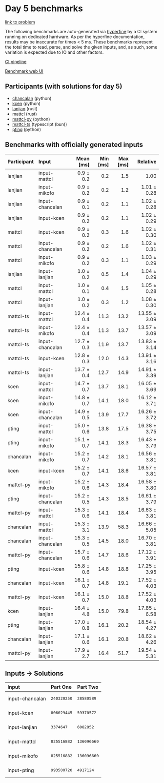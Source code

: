 # Day 5 benchmarks

[link to problem](https://adventofcode.com/2023/day/5)

The following benchmarks are auto-generated via
[hyperfine](https://github.com/sharkdp/hyperfine) by a CI system running on
dedicated hardware. As per the hyperfine documentation, results may be
inaccurate for times < 5 ms. These benchmarks represent the total time to read,
parse, and solve the given inputs, and, as such, some variation is expected due
to IO and other factors.

[CI pipeline](http://ci.papercode.net:8080/teams/main/pipelines/aoc2023)

[Benchmark web UI](https://aoc.ancalagon.black)


## Participants (with solutions for day 5)

- [chancalan](https://github.com/chancalan/aoc2023) (python)
- [kcen](https://github.com/kcen/aoc2023) (python)
- [lanjian](https://github.com/lanjian/aoc-2023) (rust)
- [mattcl](https://github.com/mattcl/aoc2023) (rust)
- [mattcl-py](https://github.com/mattcl/aoc2023-py) (python)
- [mattcl-ts](https://github.com/mattcl/aoc2023-js) (typescript (bun))
- [pting](https://github.com/pting/aoc2023) (python)


## Benchmarks with officially generated inputs

| Participant | Input | Mean [ms] | Min [ms] | Max [ms] | Relative |
|:---|:---|---:|---:|---:|---:|
| lanjian | input-mattcl | 0.9 ± 0.2 | 0.2 | 1.5 | 1.00 |
| lanjian | input-mikofo | 0.9 ± 0.2 | 0.2 | 1.2 | 1.01 ± 0.28 |
| lanjian | input-chancalan | 0.9 ± 0.1 | 0.2 | 1.1 | 1.02 ± 0.28 |
| lanjian | input-kcen | 0.9 ± 0.2 | 0.2 | 1.1 | 1.02 ± 0.29 |
| mattcl | input-kcen | 0.9 ± 0.2 | 0.3 | 1.6 | 1.02 ± 0.30 |
| mattcl | input-chancalan | 0.9 ± 0.2 | 0.2 | 1.6 | 1.02 ± 0.31 |
| mattcl | input-mikofo | 0.9 ± 0.2 | 0.3 | 1.1 | 1.03 ± 0.29 |
| lanjian | input-lanjian | 1.0 ± 0.2 | 0.5 | 1.4 | 1.04 ± 0.29 |
| mattcl | input-mattcl | 1.0 ± 0.1 | 0.4 | 1.5 | 1.05 ± 0.28 |
| mattcl | input-lanjian | 1.0 ± 0.2 | 0.3 | 1.2 | 1.08 ± 0.30 |
| mattcl-ts | input-mattcl | 12.4 ± 0.4 | 11.3 | 13.2 | 13.55 ± 3.09 |
| mattcl-ts | input-mikofo | 12.4 ± 0.4 | 11.3 | 13.7 | 13.57 ± 3.09 |
| mattcl-ts | input-chancalan | 12.7 ± 0.3 | 11.9 | 13.7 | 13.83 ± 3.14 |
| mattcl-ts | input-kcen | 12.8 ± 0.3 | 12.0 | 14.3 | 13.91 ± 3.16 |
| mattcl-ts | input-lanjian | 13.7 ± 0.4 | 12.7 | 14.9 | 14.91 ± 3.39 |
| kcen | input-mattcl | 14.7 ± 0.7 | 13.7 | 18.1 | 16.05 ± 3.69 |
| kcen | input-mikofo | 14.8 ± 0.7 | 14.1 | 18.0 | 16.12 ± 3.71 |
| kcen | input-chancalan | 14.9 ± 0.5 | 13.9 | 17.7 | 16.26 ± 3.72 |
| pting | input-mattcl | 15.0 ± 0.6 | 13.8 | 17.5 | 16.38 ± 3.75 |
| pting | input-mikofo | 15.1 ± 0.7 | 14.1 | 18.3 | 16.43 ± 3.79 |
| chancalan | input-mikofo | 15.2 ± 0.7 | 14.2 | 18.1 | 16.56 ± 3.81 |
| kcen | input-kcen | 15.2 ± 0.7 | 14.1 | 18.6 | 16.57 ± 3.81 |
| mattcl-py | input-mikofo | 15.2 ± 0.6 | 14.3 | 18.4 | 16.58 ± 3.80 |
| pting | input-chancalan | 15.2 ± 0.5 | 14.3 | 18.5 | 16.61 ± 3.79 |
| mattcl-py | input-mattcl | 15.3 ± 0.6 | 14.1 | 18.4 | 16.63 ± 3.81 |
| chancalan | input-mattcl | 15.3 ± 3.1 | 13.9 | 58.3 | 16.66 ± 5.05 |
| chancalan | input-chancalan | 15.3 ± 0.5 | 14.5 | 18.0 | 16.70 ± 3.81 |
| mattcl-py | input-chancalan | 15.7 ± 0.6 | 14.7 | 18.6 | 17.12 ± 3.91 |
| pting | input-kcen | 15.8 ± 0.6 | 14.8 | 18.8 | 17.25 ± 3.95 |
| chancalan | input-kcen | 16.1 ± 0.7 | 14.8 | 19.1 | 17.52 ± 4.03 |
| mattcl-py | input-kcen | 16.1 ± 0.7 | 15.0 | 18.8 | 17.52 ± 4.03 |
| kcen | input-lanjian | 16.4 ± 4.8 | 15.0 | 79.8 | 17.85 ± 6.58 |
| pting | input-lanjian | 17.0 ± 0.8 | 16.1 | 20.2 | 18.54 ± 4.27 |
| chancalan | input-lanjian | 17.1 ± 0.6 | 16.1 | 20.8 | 18.62 ± 4.26 |
| mattcl-py | input-lanjian | 17.9 ± 2.7 | 16.4 | 51.7 | 19.54 ± 5.31 |


## Inputs -> Solutions

| Input | Part One | Part Two |
|:---|:---|:---|
|input-chancalan|<pre>240320250</pre>|<pre>28580589</pre>|
|input-kcen|<pre>806029445</pre>|<pre>59370572</pre>|
|input-lanjian|<pre>3374647</pre>|<pre>6082852</pre>|
|input-mattcl|<pre>825516882</pre>|<pre>136096660</pre>|
|input-mikofo|<pre>825516882</pre>|<pre>136096660</pre>|
|input-pting|<pre>993500720</pre>|<pre>4917124</pre>|